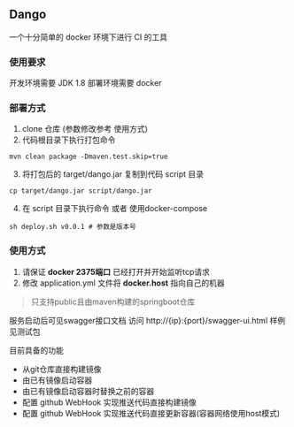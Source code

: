## Dango 

一个十分简单的 docker 环境下进行 CI 的工具

### 使用要求

开发环境需要 JDK 1.8
部署环境需要 docker

### 部署方式

1. clone 仓库 (参数修改参考 使用方式)
2. 代码根目录下执行打包命令
 ```shell script
mvn clean package -Dmaven.test.skip=true
 ```
3. 将打包后的 target/dango.jar 复制到代码 script 目录
  ```shell script
cp target/dango.jar script/dango.jar
  ```
4. 在 script 目录下执行命令 或者 使用docker-compose
```shell script
sh deploy.sh v0.0.1 # 参数是版本号
```

### 使用方式

1. 请保证 **docker 2375端口** 已经打开并开始监听tcp请求
2. 修改 application.yml 文件将 **docker.host** 指向自己的机器

> 只支持public且由maven构建的springboot仓库

服务启动后可见swagger接口文档 访问 http://{ip}:{port}/swagger-ui.html 
样例见测试包

目前具备的功能

* 从git仓库直接构建镜像
* 由已有镜像启动容器
* 由已有镜像启动容器时替换之前的容器
* 配置 github WebHook 实现推送代码直接构建镜像
* 配置 github WebHook 实现推送代码直接更新容器(容器网络使用host模式)